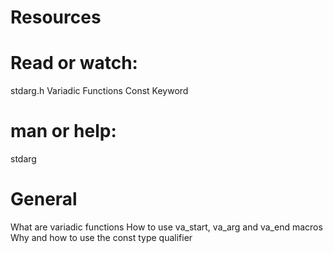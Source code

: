 <h1>Resources</h1>

<h1>Read or watch:</h1>

stdarg.h
Variadic Functions
Const Keyword

<h1>man or help:</h1>
stdarg

<h1>General</h1>
What are variadic functions
How to use va_start, va_arg and va_end macros
Why and how to use the const type qualifier
